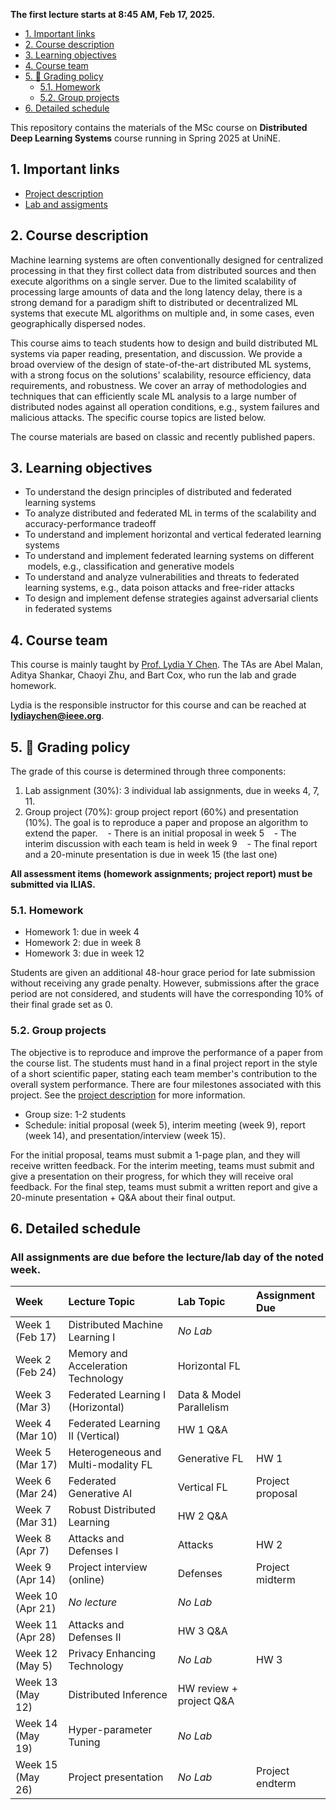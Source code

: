 
**The first lecture starts at 8:45 AM, Feb 17, 2025.**

- [1. Important links](#1-important-links)
- [2. Course description](#2-course-description)
- [3. Learning objectives](#3-learning-objectives)
- [4. Course team](#4-course-team)
- [5. :dart: Grading policy](#5-dart-grading-policy)
  - [5.1. Homework](#51-homework)
  - [5.2. Group projects](#52-group-projects)
- [6. Detailed schedule](#6-detailed-schedule)

This repository contains the materials of the MSc course on **Distributed Deep Learning Systems** course running in Spring 2025 at UniNE.

## 1. Important links

- [Project description](project.md)
- [Lab and assigments](lab/README.md)

## 2. Course description

Machine learning systems are often conventionally designed for centralized processing in that they first collect data from distributed sources and then execute algorithms on a single server. Due to the limited scalability of processing large amounts of data and the long latency delay, there is a strong demand for a paradigm shift to distributed or decentralized ML systems that execute ML algorithms on multiple and, in some cases, even geographically dispersed nodes.

This course aims to teach students how to design and build distributed ML systems via paper reading, presentation, and discussion. We provide a broad overview of the design of state-of-the-art distributed ML systems, with a strong focus on the solutions' scalability, resource efficiency, data requirements, and robustness. We cover an array of methodologies and techniques that can efficiently scale ML analysis to a large number of distributed nodes against all operation conditions, e.g., system failures and malicious attacks. The specific course topics are listed below.

The course materials are based on classic and recently published papers.

## 3. Learning objectives

- To understand the design principles of distributed and federated learning systems
- To analyze distributed and federated ML in terms of the scalability and accuracy-performance tradeoff
- To understand and implement horizontal and vertical federated learning systems
- To understand and implement federated learning systems on different  models, e.g., classification and generative models
- To understand and analyze vulnerabilities and threats to federated learning systems, e.g., data poison attacks and free-rider attacks
- To design and implement defense strategies against adversarial clients in federated systems

## 4. Course team

This course is mainly taught by [Prof. Lydia Y Chen](https://lydiaychen.github.io/).
The TAs are Abel Malan, Aditya Shankar, Chaoyi Zhu, and Bart Cox, who run the lab and grade homework.

Lydia is the responsible instructor for this course and can be reached at **lydiaychen@ieee.org**.

## 5. :dart: Grading policy

The grade of this course is determined through three components:

1. Lab assignment (30%): 3 individual lab assignments, due in weeks 4, 7, 11.
2. Group project (70%): group project report (60%) and presentation (10%). The goal is to reproduce a paper and propose an algorithm to extend the paper.
   - There is an initial proposal in week 5
   - The interim discussion with each team is held in week 9
   - The final report and a 20-minute presentation is due in week 15 (the last one)

**All assessment items (homework assignments; project report) must be submitted via ILIAS.**

### 5.1. Homework

- Homework 1: due in week 4
- Homework 2: due in week 8
- Homework 3: due in week 12

Students are given an additional 48-hour grace period for late submission without receiving any grade penalty. However, submissions after the grace period are not considered, and students will have the corresponding 10% of their final grade set as 0.

### 5.2. Group projects

The objective is to reproduce and improve the performance of a paper from the course list. The students must hand in a final project report in the style of a short scientific paper, stating each team member's contribution to the overall system performance. There are four milestones associated with this project. See the [project description](project.md) for more information.

- Group size: 1-2 students
- Schedule: initial proposal (week 5), interim meeting (week 9), report (week 14), and presentation/interview (week 15).

For the initial proposal, teams must submit a 1-page plan, and they will receive written feedback.
For the interim meeting, teams must submit and give a presentation on their progress, for which they will receive oral feedback.
For the final step, teams must submit a written report and give a 20-minute presentation + Q&A about their final output.

## 6. Detailed schedule

### All assignments are due before the lecture/lab day of the noted week.


| Week             | Lecture Topic                       | Lab Topic                | Assignment Due           |
|:-----------------|:------------------------------------|:-------------------------|:-------------------------|
| Week 1 (Feb 17)  | Distributed Machine Learning I      | *No Lab*                 |                          |
| Week 2 (Feb 24)  | Memory and Acceleration Technology  | Horizontal FL            |                          |
| Week 3 (Mar 3)   | Federated Learning I (Horizontal)   | Data & Model Parallelism |                          |
| Week 4 (Mar 10)  | Federated Learning II (Vertical)    | HW 1 Q&A                 |                          |
| Week 5 (Mar 17)  | Heterogeneous and Multi-modality FL | Generative FL            | HW 1                     |
| Week 6 (Mar 24)  | Federated Generative AI             | Vertical FL              | Project proposal         |
| Week 7 (Mar 31)  |  Robust Distributed Learning        | HW 2 Q&A                 |                          |
| Week 8 (Apr 7)   |  Attacks and Defenses I             | Attacks                  | HW 2                     |
| Week 9 (Apr 14)  | Project interview (online)          | Defenses                 | Project midterm          |
| Week 10 (Apr 21) | *No lecture*                        | *No Lab*                 |                          |
| Week 11 (Apr 28) | Attacks and Defenses II             | HW 3 Q&A                 |                          |
| Week 12 (May 5)  | Privacy Enhancing Technology        | *No Lab*                 | HW 3                     |
| Week 13 (May 12) |   Distributed Inference             | HW review + project Q&A  |                          |
| Week 14 (May 19) | Hyper-parameter Tuning              | *No Lab*                 |                          |
| Week 15 (May 26) | Project presentation                | *No Lab*                 | Project endterm          |
